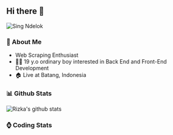  

## Hi there 👋
 ![Sing Ndelok](https://komarev.com/ghpvc/?username=rizka32&color=green)

### 👤 About Me
* Web Scraping Enthusiast
* 🤷‍♂️ 19 y.o ordinary boy interested in Back End and Front-End Development
* 🏠 Live at Batang, Indonesia 

### 📊 Github Stats
  <img alt="Rizka's github stats" src="https://github-readme-stats.vercel.app/api?username=rizka32&count_private=true&hide=issues&show_icons=true&include_all_commits=true&line_height=24&border_radius=0"/>

<!--
**rizka32/rizka32** is a ✨ _special_ ✨ repository because its `README.md` (this file) appears on your GitHub profile.

Here are some ideas to get you started:

- 🔭 I’m currently working on ...
- 🌱 I’m currently learning ...
- 👯 I’m looking to collaborate on ...
- 🤔 I’m looking for help with ...
- 💬 Ask me about ...
- 📫 How to reach me: ...
- 😄 Pronouns: ...
- ⚡ Fun fact: ...
-->

### ⌚ Coding Stats
<!--START_SECTION:waka-->
